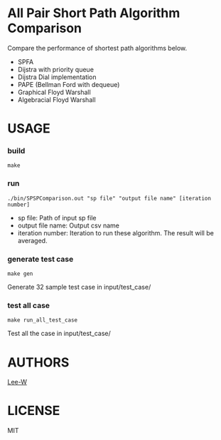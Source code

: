 # All Pair Short Path Algorithm Comparison
Compare the performance of shortest path algorithms below.
- SPFA
- Dijstra with priority queue
- Dijstra Dial implementation
- PAPE (Bellman Ford with dequeue)
- Graphical Floyd Warshall
- Algebracial Floyd Warshall

# USAGE
### build
```
make
```

### run
```
./bin/SPSPComparison.out "sp file" "output file name" [iteration number]
```

- sp file: Path of input sp file
- output file name: Output csv name
- iteration number: Iteration to run these algorithm. The result will be averaged.

### generate test case
```
make gen
```
Generate 32 sample test case in input/test_case/

### test all case 
```
make run_all_test_case
```
Test all the case in input/test_case/

# AUTHORS
[Lee-W](https://github.com/Lee-W/)

# LICENSE
MIT

